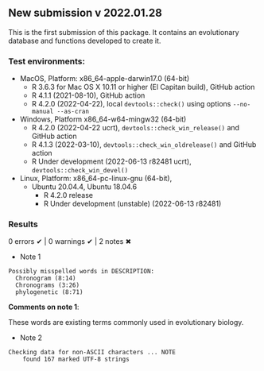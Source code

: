 ## New submission v 2022.01.28
This is the first submission of this package. It contains an evolutionary database and functions developed to create it. 

### Test environments:

- MacOS, Platform: x86_64-apple-darwin17.0 (64-bit)
  - R 3.6.3 for Mac OS X 10.11 or higher (El Capitan build), GitHub action
  - R 4.1.1 (2021-08-10), GitHub action
  - R 4.2.0 (2022-04-22), local `devtools::check()` using options `--no-manual --as-cran`
- Windows, Platform x86_64-w64-mingw32 (64-bit)
  - R 4.2.0 (2022-04-22 ucrt), `devtools::check_win_release()` and GitHub action
  - R 4.1.3 (2022-03-10), `devtools::check_win_oldrelease()` and GitHub action
  - R Under development (2022-06-13 r82481 ucrt), `devtools::check_win_devel()`
- Linux, Platform: x86_64-pc-linux-gnu (64-bit), 
  - Ubuntu 20.04.4, Ubuntu 18.04.6
    - R 4.2.0 release
    - R Under development (unstable) (2022-06-13 r82481)

### Results

0 errors ✔ | 0 warnings ✔ | 2 notes ✖

* Note 1

```
Possibly misspelled words in DESCRIPTION:
  Chronogram (8:14)
  Chronograms (3:26)
  phylogenetic (8:71)
```

**Comments on note 1**: <br/>

These words are existing terms commonly used in evolutionary biology.


* Note 2
```
Checking data for non-ASCII characters ... NOTE
    found 167 marked UTF-8 strings
```
